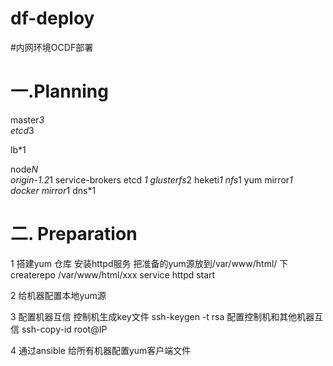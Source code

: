# df-deploy
#内网环境OCDF部署
# 一.Planning
master*3  
etcd*3  

lb*1  

node*N  
origin-1.2*1 
service-brokers etcd *1
glusterfs*2 
heketi*1 
nfs*1 
yum mirror*1  
docker mirror*1
dns*1 


# 二. Preparation
    
  1 搭建yum 仓库
     安装httpd服务
     把准备的yum源放到/var/www/html/ 下
     createrepo /var/www/html/xxx
     service httpd start    
     
  2 给机器配置本地yum源
     
     
  3 配置机器互信
     控制机生成key文件 ssh-keygen -t rsa
     配置控制机和其他机器互信  ssh-copy-id root@IP

  4 通过ansible 给所有机器配置yum客户端文件
